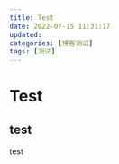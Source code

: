 ```yaml
---
title: Test
date: 2022-07-15 11:31:17
updated:
categories: [博客测试]
tags: [测试]
---
```


# Test

## test

test

